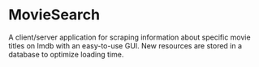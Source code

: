 # MovieSearch

A client/server application for scraping information about specific movie titles on Imdb with an easy-to-use GUI. New resources are stored in a database to optimize loading time.
